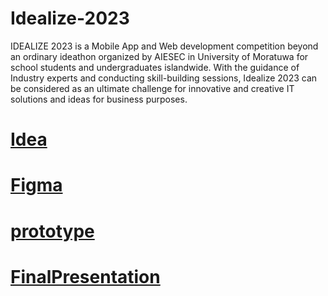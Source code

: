 # Idealize-2023
IDEALIZE 2023 is a Mobile App and Web development competition beyond an ordinary ideathon
organized by AIESEC in University of Moratuwa for school students and undergraduates
islandwide. With the guidance of Industry experts and conducting skill-building sessions, Idealize
2023 can be considered as an ultimate challenge for innovative and creative IT solutions and ideas
for business purposes.

# [Idea](https://drive.google.com/drive/folders/17L_2yEZIYw7l9NmHPpc5VxTU7puMzmsQ?usp=drive_link)

# [Figma](https://www.figma.com/file/OAWtRkgvizSv40AK3CqkPv/Untitled?type=design&node-id=0%3A1&mode=design&t=Xihi1zFjDFLjtgXj-1)

# [prototype](https://drive.google.com/drive/folders/1FupDaXbBNegS5dXH36q-1szcobyW2PtG?usp=drive_link)

# [FinalPresentation](https://drive.google.com/drive/folders/1da0uwWVgU3X06lXhA_L3l-iGUWNw1qTX?usp=drive_link)


